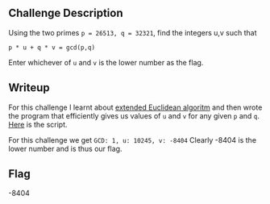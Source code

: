 ## Challenge Description
Using the two primes `p = 26513, q = 32321`, find the integers u,v such that

`p * u + q * v = gcd(p,q)`

Enter whichever of `u` and `v` is the lower number as the flag.


## Writeup
For this challenge I learnt about [extended Euclidean algoritm](https://web.archive.org/web/20230511143526/http://www-math.ucdenver.edu/~wcherowi/courses/m5410/exeucalg.html) and then wrote the program that efficiently gives us values of `u` and `v` for any given `p` and `q`.
[Here](eea.py) is the script. 

For this challenge we get `GCD: 1, u: 10245, v: -8404`
Clearly -8404 is the lower number and is thus our flag.

## Flag
-8404
